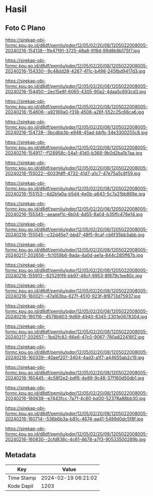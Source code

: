 # Hasil

## Foto C Plano

https://sirekap-obj-formc.kpu.go.id/d8df/pemilu/pdpr/12/05/02/20/08/1205022008005-20240216-154138--1fe47f91-3725-48a8-916d-99d8b9b175f7.jpg

https://sirekap-obj-formc.kpu.go.id/d8df/pemilu/pdpr/12/05/02/20/08/1205022008005-20240216-154330--9c48dd28-4267-411c-b498-245fbd9417d3.jpg

https://sirekap-obj-formc.kpu.go.id/d8df/pemilu/pdpr/12/05/02/20/08/1205022008005-20240216-154450--2ec15e8f-6065-4305-90a2-4daa5c693cd3.jpg

https://sirekap-obj-formc.kpu.go.id/d8df/pemilu/pdpr/12/05/02/20/08/1205022008005-20240216-154606--a92169a0-f318-4508-a26f-552c25c68ca6.jpg

https://sirekap-obj-formc.kpu.go.id/d8df/pemilu/pdpr/12/05/02/20/08/1205022008005-20240216-154728--3bcdbb3b-e948-45ad-bbfb-34e3300255c8.jpg

https://sirekap-obj-formc.kpu.go.id/d8df/pemilu/pdpr/12/05/02/20/08/1205022008005-20240216-154917--f128958c-54a1-41d0-b368-9b0d2ba1b7aa.jpg

https://sirekap-obj-formc.kpu.go.id/d8df/pemilu/pdpr/12/05/02/20/08/1205022008005-20240216-155022--6033fdff-4732-41d7-a1c7-47e75a5c8f59.jpg

https://sirekap-obj-formc.kpu.go.id/d8df/pemilu/pdpr/12/05/02/20/08/1205022008005-20240216-155153--4d2bfa0a-b5d4-4e0b-a643-5c7a31bb869e.jpg

https://sirekap-obj-formc.kpu.go.id/d8df/pemilu/pdpr/12/05/02/20/08/1205022008005-20240216-155345--aeaeef1c-6b04-4d55-8a04-b35ffc476e14.jpg

https://sirekap-obj-formc.kpu.go.id/d8df/pemilu/pdpr/12/05/02/20/08/1205022008005-20240216-155545--c32d45e7-bbd7-48f5-9caf-cb6f35bb3abb.jpg

https://sirekap-obj-formc.kpu.go.id/d8df/pemilu/pdpr/12/05/02/20/08/1205022008005-20240217-202656--fc1059b6-8ada-4a0d-ae1a-844c285ff67b.jpg

https://sirekap-obj-formc.kpu.go.id/d8df/pemilu/pdpr/12/05/02/20/08/1205022008005-20240216-155913--625291f9-bb97-48cf-9953-8f879c1ee80c.jpg

https://sirekap-obj-formc.kpu.go.id/d8df/pemilu/pdpr/12/05/02/20/08/1205022008005-20240216-160021--47a163ba-627f-4510-923f-8f8713d75937.jpg

https://sirekap-obj-formc.kpu.go.id/d8df/pemilu/pdpr/12/05/02/20/08/1205022008005-20240216-160116--4578b603-9d89-4940-8345-2301e0678304.jpg

https://sirekap-obj-formc.kpu.go.id/d8df/pemilu/pdpr/12/05/02/20/08/1205022008005-20240217-202657--1bd2fc82-66e6-47c0-9067-780a822416f2.jpg

https://sirekap-obj-formc.kpu.go.id/d8df/pemilu/pdpr/12/05/02/20/08/1205022008005-20240216-160339--40aef207-3404-4ad3-a1f7-a44655ab2c19.jpg

https://sirekap-obj-formc.kpu.go.id/d8df/pemilu/pdpr/12/05/02/20/08/1205022008005-20240216-160445--4c58f2e2-bdf6-4e89-9c48-37f160d50db1.jpg

https://sirekap-obj-formc.kpu.go.id/d8df/pemilu/pdpr/12/05/02/20/08/1205022008005-20240216-160638--e7443fcc-7a71-4c60-bd30-52378a88bb30.jpg

https://sirekap-obj-formc.kpu.go.id/d8df/pemilu/pdpr/12/05/02/20/08/1205022008005-20240216-160714--536b6b3a-b81c-4674-aa41-5499d0dc5f8f.jpg

https://sirekap-obj-formc.kpu.go.id/d8df/pemilu/pdpr/12/05/02/20/08/1205022008005-20240216-160830--2cfd838c-4c61-4678-a7f3-90533500289b.jpg


## Metadata

| Key        | Value               |
| ---------- | ------------------- |
| Time Stamp | 2024-02-19 06:21:02 |
| Kode Dapil | 1203                |



